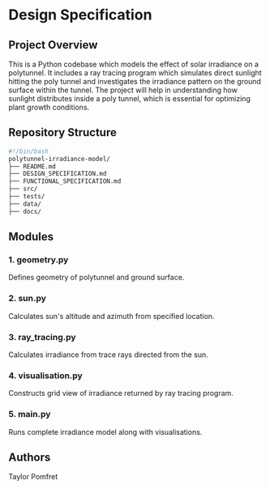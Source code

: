 # Design Specification

## Project Overview

This is a Python codebase which models the effect of solar irradiance on a polytunnel. It includes a ray tracing program which simulates direct sunlight hitting the poly tunnel and investigates the irradiance pattern on the ground surface within the tunnel. The project will help in understanding how sunlight distributes inside a poly tunnel, which is essential for optimizing plant growth conditions.

## Repository Structure

```bash
#!/bin/bash
polytunnel-irradiance-model/
├── README.md
├── DESIGN_SPECIFICATION.md
├── FUNCTIONAL_SPECIFICATION.md
├── src/
├── tests/
├── data/
├── docs/
```

## Modules

### 1. geometry.py

Defines geometry of polytunnel and ground surface.

### 2. sun.py

Calculates sun's altitude and azimuth from specified location.

### 3. ray_tracing.py

Calculates irradiance from trace rays directed from the sun.

### 4. visualisation.py

Constructs grid view of irradiance returned by ray tracing program.

### 5. main.py

Runs complete irradiance model along with visualisations.

## Authors

Taylor Pomfret
